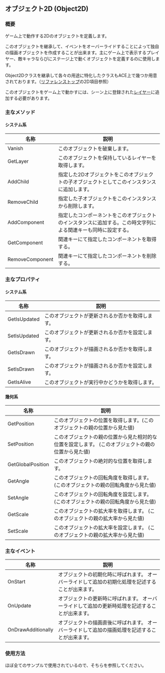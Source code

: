## オブジェクト2D (Object2D)

### 概要

ゲーム上で動作する2Dのオブジェクトを定義します。

このオブジェクトを継承して、イベントをオーバーライドすることによって独自の描画オブジェクトを作成することが出来ます。主にゲーム上で表示するプレイヤー、敵キャラならびにステージ上で動くオブジェクトを定義するのに使用します。

Object2Dクラスを継承して各々の用途に特化したクラスもACE上で幾つか用意されております。（[リファレンストップ](../Main.md)の2D項目参照）

このオブジェクトをゲーム上で動かすには、シーン上に登録された[レイヤー](../Basic/Layer.md)に追加する必要があります。

### 主なメソッド

#### システム系
| 名称 | 説明 |
|---|---|
| Vanish | このオブジェクトを破棄します。 |
| GetLayer | このオブジェクトを保持しているレイヤーを取得します。 |
| AddChild | 指定した2Dオブジェクトをこのオブジェクトの子オブジェクトとしてこのインスタンスに追加します。 |
| RemoveChild | 指定した子オブジェクトをこのインスタンスから削除します。 |
| AddComponent | 指定したコンポーネントをこのオブジェクトのインスタンスに追加する。この時文字列による関連キーも同時に設定する。 |
| GetComponent | 関連キーにて指定したコンポーネントを取得する。 |
| RemoveComponent | 関連キーにて指定したコンポーネントを削除する。 |

### 主なプロパティ

#### システム系

| 名称 | 説明 |
|---|---|
| GetIsUpdated | このオブジェクトが更新されるか否かを取得します。 |
| SetIsUpdated | このオブジェクトが更新されるか否かを設定します。 |
| GetIsDrawn | このオブジェクトが描画されるか否かを取得します。 |
| SetIsDrawn | このオブジェクトが描画されるか否かを設定します。 |
| GetIsAlive | このオブジェクトが実行中かどうかを取得します。 |

#### 幾何系

| 名称 | 説明 |
|---|---|
| GetPosition | このオブジェクトの位置を取得します。(このオブジェクトの親の位置から見た値) |
| SetPosition | このオブジェクトの親の位置から見た相対的な位置を設定します。 (このオブジェクトの親の位置から見た値)|
| GetGlobalPosition | このオブジェクトの絶対的な位置を取得します。 |
| GetAngle | このオブジェクトの回転角度を取得します。 (このオブジェクトの親の回転角度から見た値)|
| SetAngle | このオブジェクトの回転角度を設定します。 (このオブジェクトの親の回転角度から見た値)|
| GetScale | このオブジェクトの拡大率を取得します。 (このオブジェクトの親の拡大率から見た値)|
| SetScale | このオブジェクトの拡大率を設定します。 (このオブジェクトの親の拡大率から見た値)|

### 主なイベント

| 名称 | 説明 |
|---|---|
| OnStart | オブジェクトの初期化時に呼ばれます。 オーバーライドして追加の初期化処理を記述することが出来ます。|
| OnUpdate | オブジェクトの更新時に呼ばれます。 オーバーライドして追加の更新時処理を記述することが出来ます。|
| OnDrawAdditionally | オブジェクトの描画直後に呼ばれます。 オーバーライドして追加の描画処理を記述することが出来ます。|

### 使用方法

ほぼ全てのサンプルで使用されているので、そちらを参照してください。
